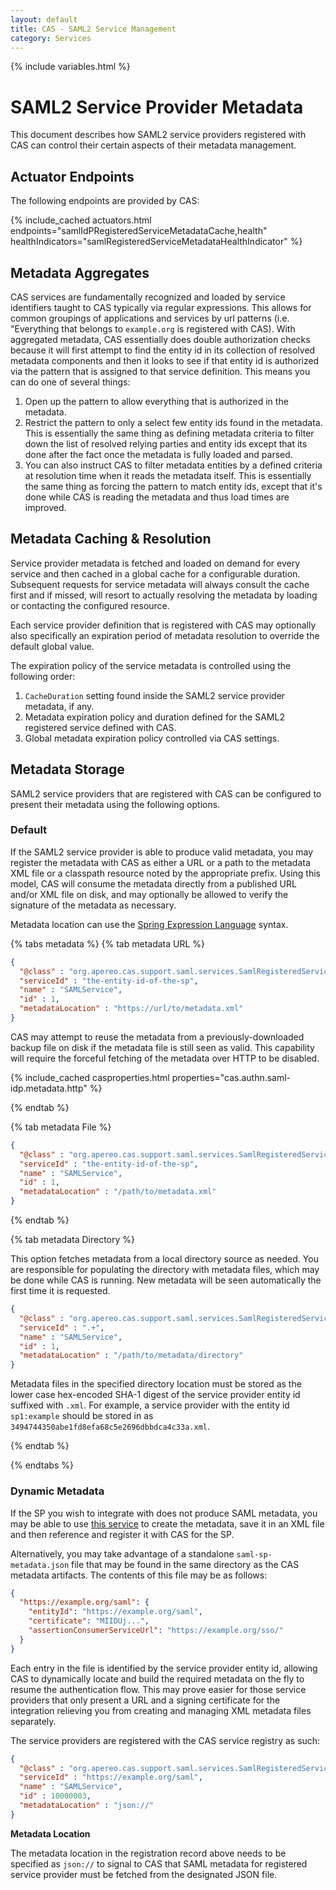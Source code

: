 ```yaml
---
layout: default
title: CAS - SAML2 Service Management
category: Services
---
```


{% include variables.html %}

# SAML2 Service Provider Metadata

This document describes how SAML2 service providers registered with CAS can control their certain aspects of their metadata management.

## Actuator Endpoints

The following endpoints are provided by CAS:

{% include_cached actuators.html endpoints="samlIdPRegisteredServiceMetadataCache,health" 
healthIndicators="samlRegisteredServiceMetadataHealthIndicator" %}

## Metadata Aggregates

CAS services are fundamentally recognized and loaded by service identifiers taught to CAS typically via
regular expressions. This allows for common groupings of applications and services by url patterns (i.e. "Everything that belongs to `example.org` is registered with CAS).
With aggregated metadata, CAS essentially does double authorization checks because it will first attempt to find the entity id
in its collection of resolved metadata components and then it looks to see if that entity id is authorized via the pattern that is assigned to
that service definition. This means you can do one of several things:

1. Open up the pattern to allow everything that is authorized in the metadata.
2. Restrict the pattern to only a select few entity ids found in the
   metadata. This is essentially the same thing as defining metadata criteria
   to filter down the list of resolved relying parties and entity ids except that its done
   after the fact once the metadata is fully loaded and parsed.
3. You can also instruct CAS to filter metadata
   entities by a defined criteria at resolution time when it reads the
   metadata itself. This is essentially the same thing as forcing the pattern
   to match entity ids, except that it's done while CAS is reading the
   metadata and thus load times are improved.

## Metadata Caching & Resolution

Service provider metadata is fetched and loaded on demand for every service and then cached in a global cache for a
configurable duration. Subsequent requests for service metadata will always consult the cache first and if missed,
will resort to actually resolving the metadata by loading or contacting the configured resource.

Each service provider definition that is registered with CAS may optionally also specifically an expiration period of
metadata resolution to override the default global value.

The expiration policy of the service metadata is controlled using the following order:

1. `CacheDuration` setting found inside the SAML2 service provider metadata, if any.
2. Metadata expiration policy and duration defined for the SAML2 registered service defined with CAS.
3. Global metadata expiration policy controlled via CAS settings.
   
## Metadata Storage

SAML2 service providers that are registered with CAS can be configured to present their metadata using the following options.

### Default
        
If the SAML2 service provider is able to produce valid metadata, you may register the metadata with CAS as either a URL 
or a path to the metadata XML file or a classpath resource noted by the appropriate prefix. Using this model, CAS will 
consume the metadata directly from a published URL and/or XML file on disk, and may optionally be allowed to verify 
the signature of the metadata as necessary.

Metadata location can use the [Spring Expression Language](../configuration/Configuration-Spring-Expressions.html) syntax.

{% tabs metadata %}
{% tab metadata URL %}
```json
{
  "@class" : "org.apereo.cas.support.saml.services.SamlRegisteredService",
  "serviceId" : "the-entity-id-of-the-sp",
  "name" : "SAMLService",
  "id" : 1,
  "metadataLocation" : "https://url/to/metadata.xml"
}
```

CAS may attempt to reuse the metadata from a previously-downloaded backup file on disk if the metadata file is still seen as valid. 
This capability will require the forceful fetching of the metadata over HTTP to be disabled.

{% include_cached casproperties.html properties="cas.authn.saml-idp.metadata.http" %}

{% endtab %}

{% tab metadata File %}
```json
{
  "@class" : "org.apereo.cas.support.saml.services.SamlRegisteredService",
  "serviceId" : "the-entity-id-of-the-sp",
  "name" : "SAMLService",
  "id" : 1,
  "metadataLocation" : "/path/to/metadata.xml"
}
```
{% endtab %}

{% tab metadata Directory %}

This option fetches metadata from a local directory source as needed. You are responsible 
for populating the directory with metadata files, which may be done while CAS is running. 
New metadata will be seen automatically the first time it is requested.

```json
{
  "@class" : "org.apereo.cas.support.saml.services.SamlRegisteredService",
  "serviceId" : ".+",
  "name" : "SAMLService",
  "id" : 1,
  "metadataLocation" : "/path/to/metadata/directory"
}
```

Metadata files in the specified directory location must be stored as the lower case 
hex-encoded SHA-1 digest of the service provider entity id suffixed with `.xml`. For example, a service provider
with the entity id `sp1:example` should be stored in as `3494744350abe1fd8efa68c5e2696dbbdca4c33a.xml`. 

{% endtab %}

{% endtabs %}

### Dynamic Metadata

If the SP you wish to integrate with does not produce SAML metadata, you may be able to
use [this service](https://www.samltool.com/sp_metadata.php) to create the metadata,
save it in an XML file and then reference and register it with CAS for the SP.

Alternatively, you may take advantage of a standalone `saml-sp-metadata.json` file that may be found in the same directory
as the CAS metadata artifacts. The contents of this file may be as follows:

```json
{
  "https://example.org/saml": {
    "entityId": "https://example.org/saml",
    "certificate": "MIIDUj...",
    "assertionConsumerServiceUrl": "https://example.org/sso/"
  }
}
```

Each entry in the file is identified by the service provider entity id, allowing CAS to dynamically locate and build the required metadata on the fly
to resume the authentication flow. This may prove easier for those service providers that only present a URL and a signing certificate for the
integration relieving you from creating and managing XML metadata files separately.

The service providers are registered with the CAS service registry as such:

```json
{
  "@class" : "org.apereo.cas.support.saml.services.SamlRegisteredService",
  "serviceId" : "https://example.org/saml",
  "name" : "SAMLService",
  "id" : 10000003,
  "metadataLocation" : "json://"
}
```

<div class="alert alert-info"><strong>Metadata Location</strong><p>The metadata location 
in the registration record above needs to be specified as <code>json://</code> to signal 
to CAS that SAML metadata for registered service provider must be fetched from the designated JSON file.</p></div>
